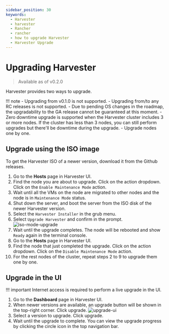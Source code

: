 ```yaml
---
sidebar_position: 30
keywords:
  - Harvester
  - harvester
  - Rancher
  - rancher
  - how to upgrade Harvester
  - Harvester Upgrade
---
```


# Upgrading Harvester

> Available as of v0.2.0

Harvester provides two ways to upgrade.

!!! note
    - Upgrading from v0.1.0 is not supported.
    - Upgrading from/to any RC releases is not supported.
    - Due to pending OS changes in the roadmap, the upgradability to the GA release cannot be guaranteed at this moment.
    - Zero downtime upgrade is supported when the Harvester cluster includes 3 or more nodes. If the cluster has less than 3 nodes, you can still perform upgrades but there'll be downtime during the upgrade.
    - Upgrade nodes one by one.

## Upgrade using the ISO image

To get the Harvester ISO of a newer version, download it from the Github releases.

1. Go to the **Hosts** page in Harvester UI.
1. Find the node you are about to upgrade. Click on the action dropdown. Click on the `Enable Maintenance Mode` action.
1. Wait until all the VMs on the node are migrated to other nodes and the node is in `Maintenance Mode` status.
1. Shut down the server, and boot the server from the ISO disk of the newer Harvester version.
1. Select the `Harvester Installer` in the grub menu.
1. Select `Upgrade Harvester` and confirm in the prompt.
   ![iso-mode-upgrade](./assets/iso-mode-upgrade.png)
1. Wait until the upgrade completes. The node will be rebooted and show `Ready` again in the terminal console.
1. Go to the **Hosts** page in Harvester UI.
1. Find the node that just completed the upgrade. Click on the action dropdown. Click on the `Disable Maintenance Mode` action.
1. For the rest nodes of the cluster, repeat steps 2 to 9 to upgrade them one by one.

## Upgrade in the UI

!!! important
    Internet access is required to perform a live upgrade in the UI.

1. Go to the **Dashboard** page in Harvester UI.
1. When newer versions are available, an upgrade button will be shown in the top-right corner. Click upgrade.
   ![upgrade-ui](./assets/upgrade-ui.png)
1. Select a version to upgrade. Click upgrade.
1. Wait until the upgrade to complete. You can view the upgrade progress by clicking the circle icon in the top navigation bar.
